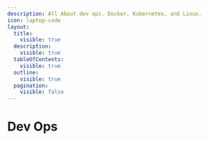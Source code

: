 ```yaml
---
description: All About dev ops. Docker, Kubernetes, and Linux.
icon: laptop-code
layout:
  title:
    visible: true
  description:
    visible: true
  tableOfContents:
    visible: true
  outline:
    visible: true
  pagination:
    visible: false
---
```


# Dev Ops

